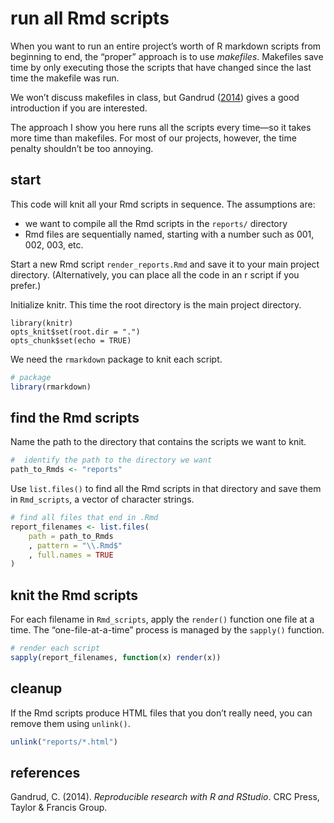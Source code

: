 
# run all Rmd scripts

When you want to run an entire project’s worth of R markdown scripts
from beginning to end, the “proper” approach is to use *makefiles*.
Makefiles save time by only executing those the scripts that have
changed since the last time the makefile was run.

We won’t discuss makefiles in class, but Gandrud
([2014](#ref-gandrud2014)) gives a good introduction if you are
interested.

The approach I show you here runs all the scripts every time—so it takes
more time than makefiles. For most of our projects, however, the time
penalty shouldn’t be too annoying.

## start

This code will knit all your Rmd scripts in sequence. The assumptions
are:

  - we want to compile all the Rmd scripts in the `reports/` directory
  - Rmd files are sequentially named, starting with a number such as
    001, 002, 003, etc.

Start a new Rmd script `render_reports.Rmd` and save it to your main
project directory. (Alternatively, you can place all the code in an r
script if you prefer.)

Initialize knitr. This time the root directory is the main project
directory.

    library(knitr)
    opts_knit$set(root.dir = ".")
    opts_chunk$set(echo = TRUE)

We need the `rmarkdown` package to knit each script.

``` r
# package
library(rmarkdown)
```

## find the Rmd scripts

Name the path to the directory that contains the scripts we want to
knit.

``` r
#  identify the path to the directory we want 
path_to_Rmds <- "reports"
```

Use `list.files()` to find all the Rmd scripts in that directory and
save them in `Rmd_scripts`, a vector of character strings.

``` r
# find all files that end in .Rmd
report_filenames <- list.files(
    path = path_to_Rmds
    , pattern = "\\.Rmd$"
    , full.names = TRUE
)
```

## knit the Rmd scripts

For each filename in `Rmd_scripts`, apply the `render()` function one
file at a time. The “one-file-at-a-time” process is managed by the
`sapply()` function.

``` r
# render each script
sapply(report_filenames, function(x) render(x))
```

## cleanup

If the Rmd scripts produce HTML files that you don’t really need, you
can remove them using `unlink()`.

``` r
unlink("reports/*.html")
```

## references

<div id="refs" class="references">

<div id="ref-gandrud2014">

Gandrud, C. (2014). *Reproducible research with R and RStudio*. CRC
Press, Taylor & Francis Group.

</div>

</div>
